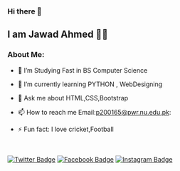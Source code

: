 ### Hi there 👋

## I am Jawad Ahmed 👨‍💻


### About Me:

- 🔭 I’m Studying Fast in BS Computer Science
- 🌱 I’m currently learning PYTHON , WebDesigning


- 💬 Ask me about HTML,CSS,Bootstrap
- 📫 How to reach me Email:p200165@pwr.nu.edu.pk:


- ⚡ Fun fact: I love cricket,Football 

<br>

[![Twitter Badge](https://img.shields.io/badge/-Jawad%20Ahmed-1ca0f1?style=flat-square&logo=twitter&logoColor=white&link=https://twitter.com/_hoonnete)](https://twitter.com/_hoonnete) 
[![Facebook Badge](https://img.shields.io/badge/-Jawad%20Ahmed-blue?style=flat-square&logo=Facebook&logoColor=white&link=https://twitter.com/_hoonnete)](https://web.facebook.com/profile.php?id=100049580945122) 
[![Instagram Badge](https://img.shields.io/badge/-Jawad%20Ahmed-red?style=flat-square&logo=Instagram&logoColor=yellow&link=https://instagram.com)](https://www.instagram.com/h.oonnete/)
